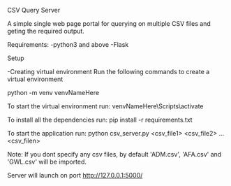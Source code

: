 CSV Query Server

A simple single web page portal for querying on multiple CSV files and geting the required output.

Requirements:
-python3 and above
-Flask

Setup

-Creating virtual environment
Run the following commands to create a virtual environment

python -m venv venvNameHere

To start the virtual environment run:
venvNameHere\Scripts\activate

To install all the dependencies run:
pip install -r requirements.txt

To start the application run:
python csv_server.py <csv_file1> <csv_file2> ... <csv_filen>

Note: If you dont specify any csv files, by default 'ADM.csv', 'AFA.csv' and 'GWL.csv' will be imported.

Server will launch on port http://127.0.0.1:5000/


